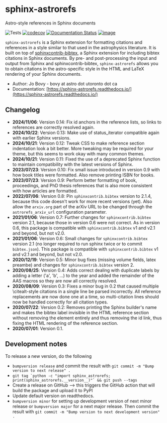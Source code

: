 # sphinx-astrorefs
Astro-style references in Sphinx documents

![Tests](https://github.com/jobovy/sphinx-astrorefs/workflows/Tests/badge.svg)
[![codecov](https://codecov.io/gh/jobovy/sphinx-astrorefs/branch/main/graph/badge.svg)](https://codecov.io/gh/jobovy/sphinx-astrorefs)
[![Documentation Status](https://readthedocs.org/projects/sphinx-astrorefs/badge/?version=latest)](https://sphinx-astrorefs.readthedocs.io/en/latest/?badge=latest)
[![image](http://img.shields.io/pypi/v/sphinx-astrorefs.svg)](https://pypi.python.org/pypi/sphinx-astrorefs/)


``sphinx-astrorefs`` is a Sphinx extension for formatting citations and references in a style similar to that used in the astrophysics literature. It is built on top of [sphinxcontrib-bibtex](https://github.com/mcmtroffaes/sphinxcontrib-bibtex), a Sphinx extension for including bibtex citations in Sphinx documents. By pre- and post-processing the input and output from Sphinx and sphinxcontrib-bibtex, ``sphinx-astrorefs`` allows you to obtain citations in the astro-specific style in the HTML and LaTeX rendering of your Sphinx documents.

* Author: Jo Bovy - bovy at astro dot utoronto dot ca
* Documentation: [https://sphinx-astrorefs.readthedocs.io/](https://sphinx-astrorefs.readthedocs.io/)

## Changelog

* **2024/11/06**: Version 0.14: Fix id anchors in the reference lists, so links to references are correctly resolved again.
* **2024/10/22**: Version 0.13: Make use of status_iterator compatible again with earlier Sphinx versions.
* **2024/10/21**: Version 0.12: Tweak CSS to make reference section indentation look a bit better. More tweaking may be required for your theme, but this seems to work okay with many common themes.
* **2024/10/21**: Version 0.11: Fixed the use of a deprecated Sphinx function to maintain compatibility with the latest versions of Sphinx.
* **2023/07/23**: Version 0.10: Fix small issue introduced in version 0.9 with how book titles were formatted. Also remove printing ISBN for books.
* **2023/07/23**: Version 0.9: Perform better formatting of book, proceedings, and PhD thesis references that is also more consistent with how articles are formatted.
* **2022/07/06**: Version 0.8: Pin ``sphinxcontrib.bibtex`` version to 2.1.4, because this code doesn't work for more recent versions (yet). Also allow the ``arxiv.org`` part of the arXiv URL to be changed through the ``astrorefs_arxiv_url`` configuration parameter.
* **2021/01/06**: Version 0.7: Further changes for ``sphinxcontrib.bibtex`` version 2.1, because those in version 0.6 were not correct. As in version 0.6, this package is compatible with ``sphinxcontrib.bibtex`` v1 and v2.1 and beyond, but not v2.0.
* **2021/01/06**: Version 0.6: Small changes for ``sphinxcontrib.bibtex`` version 2.1 (no longer required to run sphinx twice or to commit ``bibtex.json``). This package is compatible with ``sphinxcontrib.bibtex`` v1 and v2.1 and beyond, but not v2.0.
* **2020/12/19**: Version 0.5: Minor bug fixes (missing volume fields, latex preambe) and changes for ``sphinxcontrib.bibtex`` version 2.
* **2020/08/25**: Version 0.4: Adds correct dealing with duplicate labels by adding a letter ('a', 'b', ...) to the year and added the remainder of the AAS macros so they are now all correctly resolved.
* **2020/08/09**: Version 0.3: Fixes a minor bug in 0.2 that caused multiple \citealt-style citations in a single line be parsed incorrectly. All reference replacements are now done one at a time, so multi-citation lines should now be handled correctly for all citation types.
* **2020/07/22**: Version 0.2: Removes printing the Sphinx builder's name and makes the bibtex label invisible in the HTML reference section without removing the element entirely and thus removing the id link, thus fixing the HTML rendering of the reference section.
* **2020/07/01**: Version 0.1.

## Development notes

To release a new version, do the following

* ``bumpversion release`` and commit the result with ``git commit -m "Bump version to next release" .``
* ``git tag `python -c "import sphinx_astrorefs; print(sphinx_astrorefs.__version__)"` && git push --tags``
* Create a release on GitHub --> this triggers the GitHub action that will build the package and upload it to PyPI
* Update default version on readthedocs.
* ``bumpversion minor`` for setting up development version of next minor release or ``bumpversion major`` for a next major release. Then commit the result with ``git commit -m "Bump version to next development version" .``
